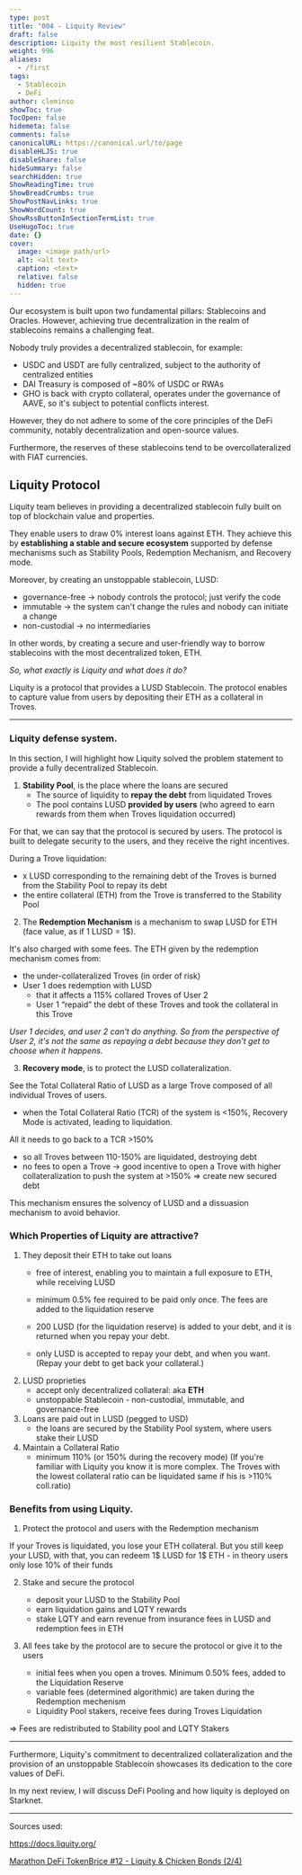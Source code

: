 ```yaml
---
type: post
title: "004 - Liquity Review"
draft: false
description: Liquity the most resilient Stablecoin.
weight: 996
aliases:
  - /first
tags:
  - Stablecoin
  - DeFi
author: cleminso
showToc: true
TocOpen: false
hidemeta: false
comments: false
canonicalURL: https://canonical.url/to/page
disableHLJS: true
disableShare: false
hideSummary: false
searchHidden: true
ShowReadingTime: true
ShowBreadCrumbs: true
ShowPostNavLinks: true
ShowWordCount: true
ShowRssButtonInSectionTermList: true
UseHugoToc: true
date: {}
cover:
  image: <image path/url>
  alt: <alt text>
  caption: <text>
  relative: false
  hidden: true
---
```


Our ecosystem is built upon two fundamental pillars: Stablecoins and Oracles. However, achieving true decentralization in the realm of stablecoins remains a challenging feat.

Nobody truly provides a decentralized stablecoin, for example:
- USDC and USDT are fully centralized,  subject to the authority of centralized entities
- DAI Treasury is composed of ~80% of USDC or RWAs
- GHO is back with crypto collateral, operates under the governance of AAVE, so it's subject to potential conflicts interest.

However, they do not adhere to some of the core principles of the DeFi community, notably decentralization and open-source values. 

Furthermore, the reserves of these stablecoins tend to be overcollateralized with FIAT currencies.

## Liquity Protocol

Liquity team believes in providing a decentralized stablecoin fully built on top of blockchain value and properties. 

They enable users to draw 0% interest loans against ETH. They achieve this by **establishing a stable and secure ecosystem** supported by defense mechanisms such as Stability Pools, Redemption Mechanism, and Recovery mode.

Moreover, by creating an unstoppable stablecoin, LUSD:
- governance-free → nobody controls the protocol; just verify the code
- immutable → the system can't change the rules and nobody can initiate a change
- non-custodial → no intermediaries

In other words, by creating a secure and user-friendly way to borrow stablecoins with the most decentralized token, ETH.

*So, what exactly is Liquity and what does it do?*

Liquity is a protocol that provides a LUSD Stablecoin. The protocol enables to capture value from users by depositing their ETH as a collateral in Troves.

--- 

### Liquity defense system.

In this section, I will highlight how Liquity solved the problem statement to provide a fully decentralized Stablecoin.

1. **Stability Pool**, is the place where the loans are secured
	- The source of liquidity to **repay the debt** from liquidated Troves
	- The pool contains LUSD **provided by users** (who agreed to earn rewards from them when Troves liquidation occurred)
	
For that, we can say that the protocol is secured by users. The protocol is built to delegate security to the users, and they receive the right incentives.

During a Trove liquidation:
- x LUSD corresponding to the remaining debt of the Troves is burned from the Stability Pool to repay its debt
- the entire collateral (ETH) from the Trove is transferred to the Stability Pool

2. The **Redemption Mechanism** is a mechanism to swap LUSD for ETH (face value, as if 1 LUSD = 1$). 

It's also charged with some fees. The ETH given by the redemption mechanism comes from:
- the under-collateralized Troves (in order of risk)
- User 1 does redemption with LUSD
    - that it affects a 115% collared Troves of User 2
    - User 1 “repaid” the debt of these Troves and took the collateral in this Trove

*User 1 decides, and user 2 can't do anything. So from the perspective of User 2, it's not the same as repaying a debt because they don't get to choose when it happens.*

3. **Recovery mode**, is to protect the LUSD collateralization. 

See the Total Collateral Ratio of LUSD as a large Trove composed of all individual Troves of users.
- when the Total Collateral Ratio (TCR) of the system is <150%, Recovery Mode is activated, leading to liquidation. 

All it needs to go back to a TCR >150%

- so all Troves between 110-150% are liquidated, destroying debt
- no fees to open a Trove → good incentive to open a Trove with higher collateralization to push the system at >150% => create new secured debt

This mechanism ensures the solvency of LUSD and a dissuasion mechanism to avoid behavior.

### Which Properties of Liquity are attractive?

1. They deposit their ETH to take out loans
	- free of interest, enabling you to maintain a full exposure to ETH, while receiving LUSD
	- minimum 0.5% fee required to be paid only once. The fees are added to the liquidation reserve

	- 200 LUSD (for the liquidation reserve) is added to your debt, and it is returned when you repay your debt.
	- only LUSD is accepted to repay your debt, and when you want. (Repay your debt to get back your collateral.)
2. LUSD proprieties
	- accept only decentralized collateral: aka **ETH**
	- unstoppable Stablecoin - non-custodial, immutable, and governance-free
3. Loans are paid out in LUSD (pegged to USD)
	- the loans are secured by the Stability Pool system, where users stake their LUSD
4. Maintain a Collateral Ratio
	- minimum 110% (or 150% during the recovery mode)
(If you're familiar with Liquity you know it is more complex. The Troves with the lowest collateral ratio can be liquidated same if his is >110% coll.ratio)

### Benefits from using Liquity.

1. Protect the protocol and users with the Redemption mechanism

If your Troves is liquidated, you lose your ETH collateral. But you still keep your LUSD, with that, you can redeem 1$ LUSD for 1$ ETH
    - in theory users only lose 10% of their funds

2. Stake and secure the protocol
	- deposit your LUSD to the Stability Pool
	- earn liquidation gains and LQTY rewards
	- stake LQTY and earn revenue from insurance fees in LUSD and redemption fees in ETH

3. All fees take by the protocol are to secure the protocol or give it to the users
	- initial fees when you open a troves. Minimum 0.50% fees, added to the Liquidation Reserve
	- variable fees (determined algorithmic) are taken during the Redemption mechenism
	- Liquidity Pool stakers, receive fees during Troves Liquidation

=> Fees are redistributed to Stability pool and LQTY Stakers

--- 

Furthermore, Liquity's commitment to decentralized collateralization and the provision of an unstoppable Stablecoin showcases its dedication to the core values of DeFi.

In my next review, I will discuss DeFi Pooling and how liquity is deployed on Starknet.

--- 

Sources used:

https://docs.liquity.org/

[Marathon DeFi TokenBrice #12 - Liquity & Chicken Bonds (2/4)
](https://www.youtube.com/watch?v=IDAqnCXcAXU)
